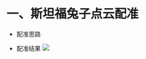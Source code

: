 # 一、斯坦福兔子点云配准

- 配准思路


- 配准结果
![](https://github.com/Darren-pty/darren/raw/main/Learning%20of%20way/Semester/picture/42.png)
